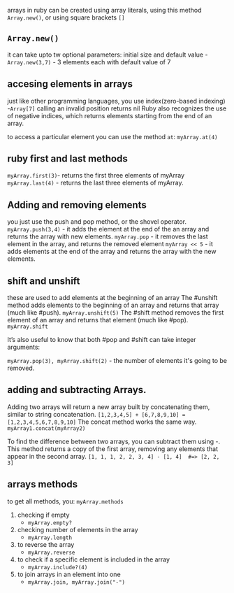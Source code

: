 arrays in ruby can be created using array literals, using this method `Array.new()`, or using square brackets `[]`

## `Array.new()`
it can take upto tw optional parameters: initial size and default value
    - `Array.new(3,7)` - 3 elements each with default value of 7

## accesing elements in arrays
just like other programming languages, you use index(zero-based indexing)
    -`Array[7]`
calling an invalid position returns nil
Ruby also recognizes the use of negative indices, which returns elements starting from the end of an array.

to access a particular element you can use the method `at`: `myArray.at(4)`

## ruby first and last methods
`myArray.first(3)`- returns the first three elements of myArray
`myArray.last(4)` - returns the last three elements of myArray.

## Adding and removing elements 
you just use the push and pop method, or the shovel operator.
`myArray.push(3,4)` - it adds the element at the end of the an array and returns the array with new elements.
`myArray.pop` - it removes the last element in the array, and returns the removed element
`myArray << 5` - it adds elements at the end of the array and returns the array with the new elements.

## shift and unshift
these are used to add elements at the beginning of an array
The #unshift method adds elements to the beginning of an array and returns that array (much like #push). 
`myArray.unshift(5)`
The #shift method removes the first element of an array and returns that element (much like #pop).
`myArray.shift`

It’s also useful to know that both #pop and #shift can take integer arguments:

`myArray.pop(3), myArray.shift(2)` - the number of elements it's going to be removed.

## adding and subtracting Arrays.
Adding two arrays will return a new array built by concatenating them, similar to string concatenation.
`[1,2,3,4,5] + [6,7,8,9,10] = [1,2,3,4,5,6,7,8,9,10]`
 The concat method works the same way.
 `myArray1.concat(myArray2)`

 To find the difference between two arrays, you can subtract them using -. This method returns a copy of the first array, removing any elements that appear in the second array.
 `[1, 1, 1, 2, 2, 3, 4] - [1, 4]  #=> [2, 2, 3]`

 ## arrays methods
 to get all methods, you: `myArray.methods`
 1. checking if empty
    - `myArray.empty?`
 2. checking number of elements in the array
    - `myArray.length`
 3. to reverse the array
    - `myArray.reverse`
 4. to check if a specific element is included in the array
    - `myArray.include?(4)`
 5. to join arrays in an element into one
    - `myArray.join, myArray.join("-")`
